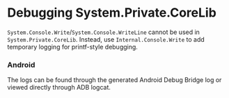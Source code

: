 Debugging System.Private.CoreLib
==========================

`System.Console.Write`/`System.Console.WriteLine` cannot be used in `System.Private.CoreLib`. Instead, use `Internal.Console.Write` to add temporary logging for printf-style debugging.

### Android
The logs can be found through the generated Android Debug Bridge log or viewed directly through ADB logcat.
